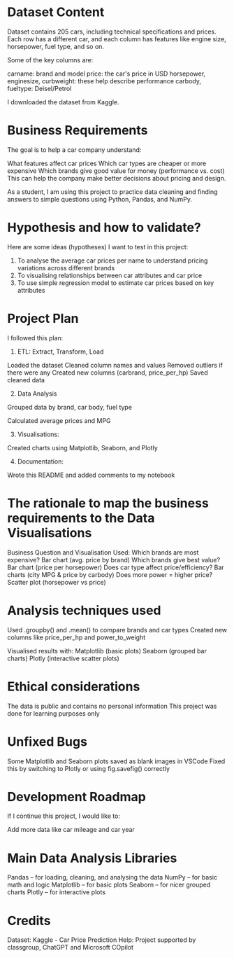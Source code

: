 # Dataset Content
Dataset contains 205 cars, including technical specifications and prices. 
Each row has a different car, and each column has features like engine size, horsepower, fuel type, and so on.

Some of the key columns are:

carname: brand and model
price: the car's price in USD
horsepower, enginesize, curbweight: these help describe performance
carbody, fueltype: Deisel/Petrol

I downloaded the dataset from Kaggle.

# Business Requirements
The goal is to help a car company understand:

What features affect car prices
Which car types are cheaper or more expensive
Which brands give good value for money (performance vs. cost)
This can help the company make better decisions about pricing and design.

As a student, I am using this project to practice data cleaning and finding answers to simple questions using Python, Pandas, and NumPy.

# Hypothesis and how to validate?
Here are some ideas (hypotheses) I want to test in this project:

1. To analyse the average car prices per name to understand pricing variations across different brands
2. To visualising relationships between car attributes and car price
3. To use simple regression model to estimate car prices based on key attributes


# Project Plan
I followed this plan:

1. ETL: Extract, Transform, Load

Loaded the dataset
Cleaned column names and values
Removed outliers if there were any
Created new columns (carbrand, price_per_hp)
Saved cleaned data

2. Data Analysis

Grouped data by brand, car body, fuel type

Calculated average prices and MPG

3. Visualisations:

Created charts using Matplotlib, Seaborn, and Plotly

4. Documentation:

Wrote this README and added comments to my notebook

# The rationale to map the business requirements to the Data Visualisations

Business Question and Visualisation Used:
Which brands are most expensive?	Bar chart (avg. price by brand)
Which brands give best value?	Bar chart (price per horsepower)
Does car type affect price/efficiency?	Bar charts (city MPG & price by carbody)
Does more power = higher price?	Scatter plot (horsepower vs price)

# Analysis techniques used
Used .groupby() and .mean() to compare brands and car types
Created new columns like price_per_hp and power_to_weight

Visualised results with:
Matplotlib (basic plots)
Seaborn (grouped bar charts)
Plotly (interactive scatter plots)

# Ethical considerations
The data is public and contains no personal information
This project was done for learning purposes only

# Unfixed Bugs
Some Matplotlib and Seaborn plots saved as blank images in VSCode
Fixed this by switching to Plotly or using fig.savefig() correctly

# Development Roadmap
If I continue this project, I would like to:

Add more data like car mileage and car year

# Main Data Analysis Libraries
Pandas – for loading, cleaning, and analysing the data
NumPy – for basic math and logic
Matplotlib – for basic plots
Seaborn – for nicer grouped charts
Plotly – for interactive plots

# Credits
Dataset: Kaggle - Car Price Prediction
Help: Project supported by classgroup, ChatGPT and Microsoft COpilot

